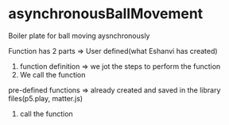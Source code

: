 # asynchronousBallMovement
Boiler plate for ball moving aysnchronously

Function has 2 parts => User defined(what Eshanvi has created)
1. function definition => we jot the steps to perform the function
2. We call the function

pre-defined functions => already created and saved in the library files(p5.play, matter.js)
1. call the function
